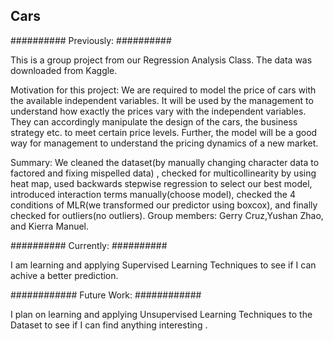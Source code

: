 ## Cars

##########
Previously:
##########

This is a group project from our Regression Analysis Class. The data was downloaded from Kaggle.

Motivation for this project: 
We are required to model the price of cars with the available independent variables. It will be used by the management to understand how exactly the prices vary
with the independent variables. They can accordingly manipulate the design of the cars, the business strategy etc. to meet certain price levels. Further, the model will 
be a good way for management to understand the pricing dynamics of a new market.

Summary: We cleaned the dataset(by manually changing character data to factored and fixing mispelled data) , checked for multicollinearity by using heat map, 
used backwards stepwise regression to select our best model, introduced interaction terms manually(choose model), checked the 4 conditions of MLR(we transformed
our predictor using boxcox), and finally checked for outliers(no outliers).
Group members: Gerry Cruz,Yushan Zhao, and Kierra Manuel.


##########
Currently:
##########

I am learning and applying Supervised Learning Techniques to see if I can achive a better prediction.


############
Future Work:
############

I plan on learning and applying Unsupervised Learning Techniques to the Dataset to see if I can find anything interesting .

